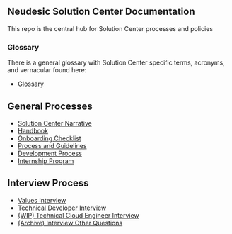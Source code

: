 ## Neudesic Solution Center Documentation

This repo is the central hub for Solution Center processes and policies

### Glossary

There is a general glossary with Solution Center specific terms, acronyms, and vernacular found here:

- [Glossary](/solution-center/glossary.md)

## General Processes

- [Solution Center Narrative](/solution-center/general-information/narrative.md)
- [Handbook](/solution-center/handbook/README.md)
- [Onboarding Checklist](/onboarding/onboarding-checklist.md)
- [Process and Guidelines](/solution-center/general-information/README.md)
- [Development Process](/best-practices/development-process.md)
- [Internship Program](/internship-program/README.md)

## Interview Process

- [Values Interview](/interviews/interview-values-developer.md)
- [Technical Developer Interview](/interviews/interview-technical-developer.md)
- [(WIP) Technical Cloud Engineer Interview](/interviews/WIP-interview-values-cloud-engineer.md)
- [(Archive) Interview Other Questions](/interviews/interview-other-question-bank.md)
